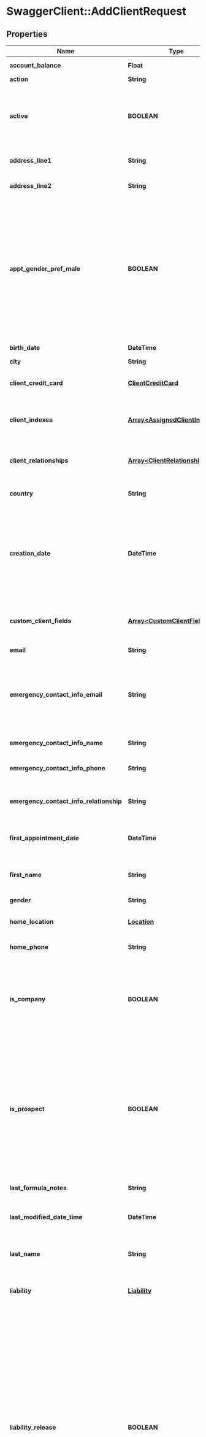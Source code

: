 # SwaggerClient::AddClientRequest

## Properties
Name | Type | Description | Notes
------------ | ------------- | ------------- | -------------
**account_balance** | **Float** | The client’s current [account balance](https://mindbody-online-support.force.com/support/s/article/203262013-Adding-account-payments-video-tutorial?language&#x3D;en_US). | [optional] 
**action** | **String** | The action taken. | [optional] 
**active** | **BOOLEAN** | When &#x60;true&#x60;, indicates that the client is active at the site.&lt;br /&gt;  When &#x60;false&#x60;, indicates that the client is not active at the site. | [optional] 
**address_line1** | **String** | The first line of the client’s street address. | [optional] 
**address_line2** | **String** | The second line of the client’s street address, if needed. | [optional] 
**appt_gender_pref_male** | **BOOLEAN** | When &#x60;true&#x60;, indicates that the client prefers services to be provided by a male service provider.&lt;br /&gt;  When &#x60;false&#x60;, indicates that the client prefers services to be provided by a female service provider.&lt;br /&gt;  When &#x60;null&#x60;, indicates that the client has no preference.  Default: **null** | [optional] 
**birth_date** | **DateTime** | The client’s date of birth. | [optional] 
**city** | **String** | The client’s city. | [optional] 
**client_credit_card** | [**ClientCreditCard**](ClientCreditCard.md) | Contains information about the client’s credit card. | [optional] 
**client_indexes** | [**Array&lt;AssignedClientIndex&gt;**](AssignedClientIndex.md) | Contains a list of the indexes and client index values to be assigned to the client. | [optional] 
**client_relationships** | [**Array&lt;ClientRelationship&gt;**](ClientRelationship.md) | Contains information about client relationships to be assigned to the client. | [optional] 
**country** | **String** | The country in which the client is located. | [optional] 
**creation_date** | **DateTime** | The date when the client was added to the business, either by the client from the online store or by a staff member at the subscriber’s business. This value always returns in the format yyyy-mm-ddThh:mm:ss:ms. | [optional] 
**custom_client_fields** | [**Array&lt;CustomClientFieldValue&gt;**](CustomClientFieldValue.md) | Contains information about the custom fields to be assigned to the client. | [optional] 
**email** | **String** | The client’s email address. | [optional] 
**emergency_contact_info_email** | **String** | The email address of the client’s emergency contact.&lt;br /&gt;  For more information, see [Children’s program features(emergency contact information)](https://support.mindbodyonline.com/s/article/203259283-Children-s-program-features-emergency-contact-information?language&#x3D;en_US). | [optional] 
**emergency_contact_info_name** | **String** | The name of the client’s emergency contact. | [optional] 
**emergency_contact_info_phone** | **String** | The phone number of the client’s emergency contact. | [optional] 
**emergency_contact_info_relationship** | **String** | The client’s relationship with the emergency contact, for example, mother or spouse. | [optional] 
**first_appointment_date** | **DateTime** | The date of the client’s first booked appointment at the business. | [optional] 
**first_name** | **String** | The client’s first name. You must specify a first name when you add a client. | 
**gender** | **String** | The client’s gender. | [optional] 
**home_location** | [**Location**](Location.md) | Sets the client’s home location to the passed location, based on its ID. | [optional] 
**home_phone** | **String** | The client’s home phone number. | [optional] 
**is_company** | **BOOLEAN** | When &#x60;true&#x60;, indicates that the client should be marked as a company at the business.&lt;br /&gt;  When &#x60;false&#x60;, indicates the client is an individual and does not represent a company. | [optional] 
**is_prospect** | **BOOLEAN** | This value is set only if the business owner allows individuals to be prospects.&lt;br /&gt;  When &#x60;true&#x60;, indicates that the client should be marked as a prospect for the business.&lt;br /&gt;  When &#x60;false&#x60;, indicates that the client should not be marked as a prospect for the business. | [optional] 
**last_formula_notes** | **String** | The last [formula note](https://support.mindbodyonline.com/s/article/203259903-Appointments-Formula-notes?language&#x3D;en_US) entered for the client. | [optional] 
**last_modified_date_time** | **DateTime** | The UTC date and time when the client’s information was last modified. | [optional] 
**last_name** | **String** | The client’s last name. You must specify a last name when you add a client. | 
**liability** | [**Liability**](Liability.md) | Contains the client’s liability agreement information for the business. | [optional] 
**liability_release** | **BOOLEAN** | Passing &#x60;true&#x60; sets the client’s liability information as follows:  * &#x60;IsReleased&#x60; is set to &#x60;true&#x60;.  * &#x60;AgreementDate&#x60; is set to the time zone of the business when the call was processed.  * &#x60;ReleasedBy&#x60; is set to &#x60;null&#x60; if the call is made by the client, &#x60;0&#x60; if the call was made by the business owner, or to a specific staff member’s ID if a staff member made the call.  Passing &#x60;false&#x60; sets the client’s liability information as follows:  * &#x60;IsReleased&#x60; is set to &#x60;false&#x60;.  * &#x60;AgreementDate&#x60; is set to &#x60;null&#x60;.  * &#x60;ReleasedBy&#x60; is set to &#x60;null&#x60;. | [optional] 
**membership_icon** | **Integer** | The ID of the membership icon displayed next to the client’s name, if the client has a membership on their account. | [optional] 
**middle_name** | **String** | The client’s middle name. | [optional] 
**mobile_phone** | **String** | The client’s mobile phone number. | [optional] 
**mobile_provider** | **Integer** | The client&#39;s mobile provider. | [optional] 
**new_id** | **String** | When passed, sets the client&#39;s ID to this value. Otherwise, the client&#39;s ID will match their &#x60;UniqueId&#x60;. | [optional] 
**notes** | **String** | Any notes entered on the client’s account by staff members. This value should never be shown to clients unless the business owner has a specific reason for showing them. | [optional] 
**photo_url** | **String** | The URL for the client’s photo, if one has been uploaded. | [optional] 
**postal_code** | **String** | The client’s postal code. | [optional] 
**prospect_stage** | [**ProspectStage**](ProspectStage.md) | Contains information about the client [prospect stage](https://support.mindbodyonline.com/s/article/206176457-Prospect-Stages?language&#x3D;en_US). | [optional] 
**red_alert** | **String** | Contains any red alert information entered by the business owner for the client. | [optional] 
**referred_by** | **String** | Specifies how the client was referred to the business. You can get a list of possible strings using the &#x60;GET ClientReferralTypes&#x60; endpoint.&lt;br /&gt;  For more information, see [Referral types and referral subtypes](https://support.mindbodyonline.com/s/article/203259393-Referral-types-and-referral-subtypes?language&#x3D;en_US). | [optional] 
**sales_reps** | [**Array&lt;SalesRep&gt;**](SalesRep.md) | Contains information about the sales representatives to be assigned to the new client. | [optional] 
**site_id** | **Integer** | The ID of the site. | [optional] 
**state** | **String** | The client’s state. | [optional] 
**status** | **String** | The client’s status. | [optional] 
**test** | **BOOLEAN** | When &#x60;true&#x60;, indicates that test mode is enabled. The method is validated, but no client data is added or updated.&lt;br /&gt;  Default: **false** | [optional] 
**unique_id** | **Integer** | The client’s system-generated ID at the business. This value cannot be changed by business owners and is always unique across all clients at the business. This ID is not widely used in the Public API, but can be used by your application to uniquely identify clients. | [optional] 
**work_extension** | **String** | The client’s work phone extension number. | [optional] 
**work_phone** | **String** | The client’s work phone number. | [optional] 
**yellow_alert** | **String** | Contains any yellow alert information entered by the business owner for the client. | [optional] 
**send_schedule_emails** | **BOOLEAN** | When &#x60;true&#x60;, indicates that the client opts to receive schedule emails. | [optional] 
**send_account_emails** | **BOOLEAN** | When &#x60;true&#x60;, indicates that the client opts to receive account emails. | [optional] 
**send_promotional_emails** | **BOOLEAN** | When &#x60;true&#x60;, indicates that the client opts to receive promotional emails. | [optional] 


